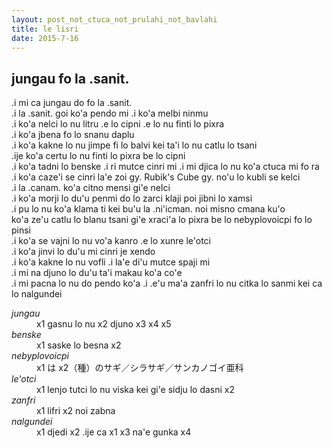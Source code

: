 ```yaml
---
layout: post_not_ctuca_not_prulahi_not_bavlahi
title: le lisri
date: 2015-7-16
---
```


## jungau fo la .sanit.

.i mi ca jungau do fo la .sanit.  
.i la .sanit. goi ko'a pendo mi .i ko'a melbi ninmu  
.i ko'a nelci lo nu litru .e lo cipni .e lo nu finti lo pixra  
.i ko'a jbena fo lo snanu daplu  
.i ko'a kakne lo nu jimpe fi lo balvi kei ta'i lo nu catlu lo tsani  
.ije ko'a certu lo nu finti lo pixra be lo cipni  
.i ko'a tadni lo benske .i ri mutce cinri mi .i mi djica lo nu ko'a ctuca mi fo ra  
.i ko'a caze'i se cinri la'e zoi gy. Rubik's Cube gy. no'u lo kubli se kelci  
.i la .canam. ko'a citno mensi gi'e nelci  
.i ko'a morji lo du'u penmi do lo zarci klaji poi jibni lo xamsi  
.i pu lo nu ko'a klama ti kei bu'u la .ni'icman. noi misno cmana ku'o    
ko'a ze'u catlu lo blanu tsani gi'e xraci'a lo pixra be lo nebyplovoicpi fo lo pinsi  
.i ko'a se vajni lo nu vo'a kanro .e lo xunre le'otci  
.i ko'a jinvi lo du'u mi cinri je xendo  
.i ko'a kakne lo nu vofli .i la'e di'u mutce spaji mi  
.i mi na djuno lo du'u ta'i makau ko'a co'e  
.i mi pacna lo nu do pendo ko'a .i .e'u ma'a zanfri lo nu citka lo sanmi kei ca lo nalgundei

<dl class="box valsi">
<dt><dfn>jungau</dfn></dt>
<dd >x1 gasnu lo nu x2 djuno x3 x4 x5</dd>
<dt><dfn>benske</dfn></dt>
<dd >x1 saske lo besna x2</dd>
<dt><dfn>nebyplovoicpi</dfn></dt>
<dd >x1 は x2（種）のサギ／シラサギ／サンカノゴイ亜科</dd>
<dt><dfn>le'otci</dfn></dt>
<dd >x1 lenjo tutci lo nu viska kei gi'e sidju lo dasni x2 </dd>
<dt><dfn>zanfri</dfn></dt>
<dd >x1 lifri x2 noi zabna</dd>
<dt><dfn>nalgundei</dfn></dt>
<dd >x1 djedi x2 .ije ca x1 x3 na'e gunka x4</dd>
</dl>
